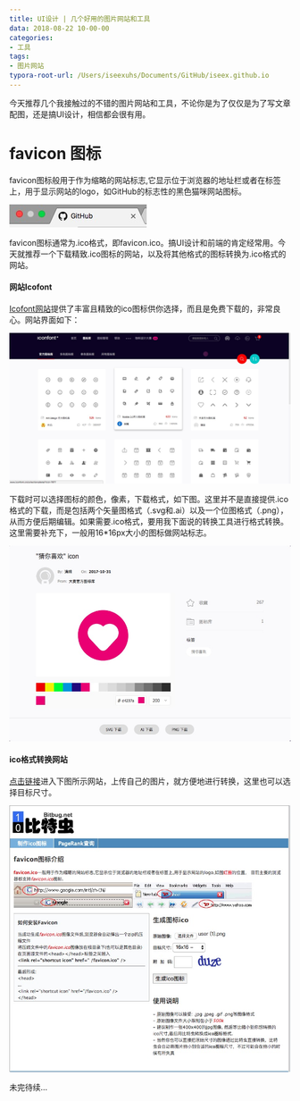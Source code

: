 ```yaml
---
title: UI设计 | 几个好用的图片网站和工具
data: 2018-08-22 10-00-00
categories:
- 工具
tags:
- 图片网站
typora-root-url: /Users/iseexuhs/Documents/GitHub/iseex.github.io
---
```


今天推荐几个我接触过的不错的图片网站和工具，不论你是为了仅仅是为了写文章配图，还是搞UI设计，相信都会很有用。

# favicon 图标

favicon图标般用于作为缩略的网站标志,它显示位于浏览器的地址栏或者在标签上，用于显示网站的logo，如GitHub的标志性的黑色猫咪网站图标。

![](/assets/images/posts/Tools/favicon.jpg)

favicon图标通常为.ico格式，即favicon.ico。搞UI设计和前端的肯定经常用。今天就推荐一个下载精致.ico图标的网站，以及将其他格式的图标转换为.ico格式的网站。

#### 网站Icofont

[Icofont网站](http://www.iconfont.cn/)提供了丰富且精致的ico图标供你选择，而且是免费下载的，非常良心。网站界面如下：

![](/assets/images/posts/Tools/iconfont-site.jpg)

下载时可以选择图标的颜色，像素，下载格式，如下图。这里并不是直接提供.ico格式的下载，而是包括两个矢量图格式（.svg和.ai）以及一个位图格式（.png），从而方便后期编辑。如果需要.ico格式，要用我下面说的转换工具进行格式转换。这里需要补充下，一般用16*16px大小的图标做网站标志。

![](/assets/images/posts/Tools/ico-download.jpg)

#### ico格式转换网站

[点击链接](http://www.bitbug.net/)进入下图所示网站，上传自己的图片，就方便地进行转换，这里也可以选择目标尺寸。

![](/assets/images/posts/Tools/ico-convert.jpg)



未完待续...